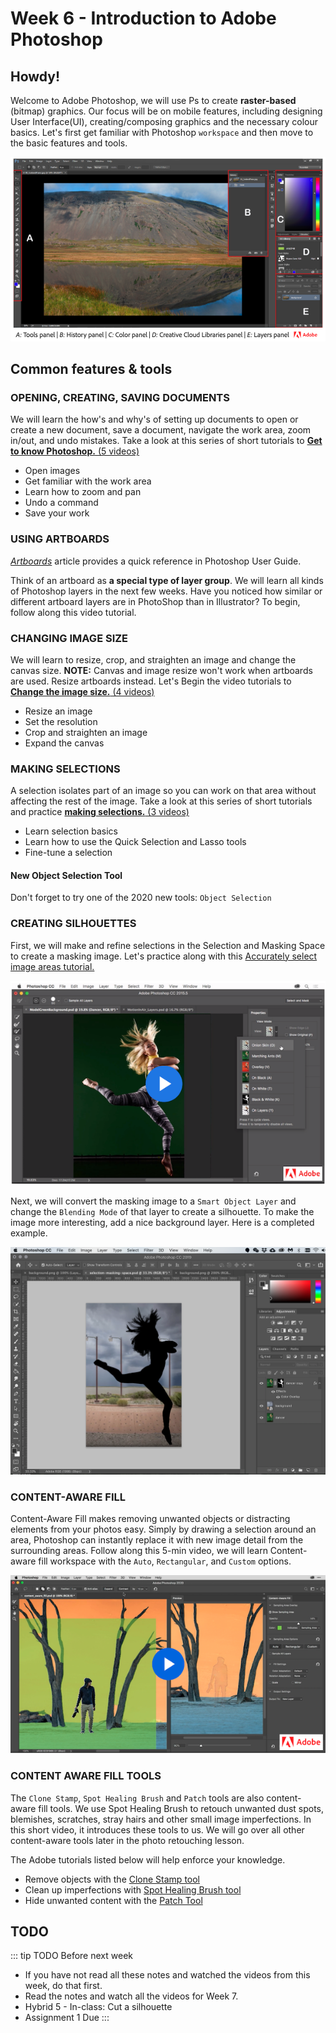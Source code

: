 # Week 6 - Introduction to Adobe Photoshop

## Howdy!

Welcome to Adobe Photoshop, we will use Ps to create **raster-based** (bitmap) graphics. Our focus will be on mobile features, including designing User Interface(UI), creating/composing graphics and the necessary colour basics. Let's first get familiar with Photoshop `workspace` and then move to the basic features and tools.

<a href="https://helpx.adobe.com/ca/photoshop/using/workspace-basics.html#workspace_overview" target=”_blank”>![Adobe Photoshop Workspace](./PSworkspace.png)</a>


## Common features & tools

### OPENING, CREATING, SAVING DOCUMENTS

 We will learn the how's and why's of setting up documents to open or create a new document, save a document, navigate the work area, zoom in/out, and undo mistakes. Take a look at this series of short tutorials to [**Get to know Photoshop.** (5 videos)](https://helpx.adobe.com/photoshop/how-to/ps-basics-fundamentals.html)

- Open images
- Get familiar with the work area
- Learn how to zoom and pan
- Undo a command
- Save your work


### USING ARTBOARDS

[*Artboards*](https://helpx.adobe.com/photoshop/using/artboards.html) article provides a quick reference in Photoshop User Guide. 

Think of an artboard as **a special type of layer group**. We will learn all kinds of Photoshop layers in the next few weeks. Have you noticed how similar or different artboard layers are in PhotoShop than in Illustrator? To begin, follow along this video tutorial. 

<YouTube
  title="Photoshop CC Artboards"
  url="https://www.youtube.com/embed/m6Wb2R2FTAc"
/>


### CHANGING IMAGE SIZE

We will learn to resize, crop, and straighten an image and change the canvas size. **NOTE:** Canvas and image resize won't work when artboards are used. Resize artboards instead. Let's Begin the video tutorials to [**Change the image size.** (4 videos)](https://helpx.adobe.com/photoshop/how-to/image-resizing-basics.html)

- Resize an image
- Set the resolution
- Crop and straighten an image
- Expand the canvas


### MAKING SELECTIONS

A selection isolates part of an image so you can work on that area without affecting the rest of the image. Take a look at this series of short tutorials and practice [**making selections.** (3 videos)](https://helpx.adobe.com/photoshop/how-to/selection-tools-basics.html)

- Learn selection basics
- Learn how to use the Quick Selection and Lasso tools
- Fine-tune a selection

#### New Object Selection Tool

Don't forget to try one of the 2020 new tools: `Object Selection`

<YouTube
  title="Object Selection Tool"
  url="https://www.youtube.com/embed/0Qm5nS2PMBs"
/>


### CREATING SILHOUETTES 

First, we will make and refine selections in the Selection and Masking Space to create a masking image. Let's practice along with this [Accurately select image areas tutorial.](https://helpx.adobe.com/photoshop/how-to/selection-masking-space.html)

<a href="https://helpx.adobe.com/photoshop/how-to/selection-masking-space.html" target=”_blank”>![Accurately select image areas](./accurateSelectMask.png)</a>

Next, we will convert the masking image to a `Smart Object Layer` and change the `Blending Mode` of that layer to create a silhouette. To make the image more interesting, add a nice background layer. Here is a completed example. 

![Exercise example](./silhouetteEx.png)


### CONTENT-AWARE FILL

Content-Aware Fill makes removing unwanted objects or distracting elements from your photos easy. Simply by drawing a selection around an area, Photoshop can instantly replace it with new image detail from the surrounding areas. Follow along this 5-min video, we will learn Content-aware fill workspace with the `Auto`, `Rectangular`, and `Custom` options.

<a href="https://helpx.adobe.com/photoshop/how-to/content-aware-hide-objects.html" target=”_blank”>![Content-aware Fill Tutorial](./content-aware-fill.png)</a>


### CONTENT AWARE FILL TOOLS 

The `Clone Stamp`, `Spot Healing Brush` and `Patch` tools are also content-aware fill tools. We use Spot Healing Brush to retouch unwanted dust spots, blemishes, scratches, stray hairs and other small image imperfections. In this short video, it introduces these tools to us. We will go over all other content-aware tools later in the photo retouching lesson. 

<YouTube
  title="Object Selection Tool"
  url="https://www.youtube.com/embed/aC3eyz7evBo"
/>

The Adobe tutorials listed below will help enforce your knowledge.  
- Remove objects with the <a href="https://helpx.adobe.com/photoshop/how-to/clone-stamp-remove-object.html" target=”_blank”>Clone Stamp tool</a> 
- Clean up imperfections with <a href="https://helpx.adobe.com/photoshop/how-to/spot-healing-retouch-imperfections.html" target=”_blank”>Spot Healing Brush tool</a>
- Hide unwanted content with the <a href="https://helpx.adobe.com/photoshop/how-to/patch-tool-replace-content.html" target=”_blank”>Patch Tool</a>


## TODO

::: tip TODO Before next week

- If you have not read all these notes and watched the videos from this week, do that first.
- Read the notes and watch all the videos for Week 7.
- Hybrid 5 - In-class: Cut a silhouette
- Assignment 1 Due 
  :::